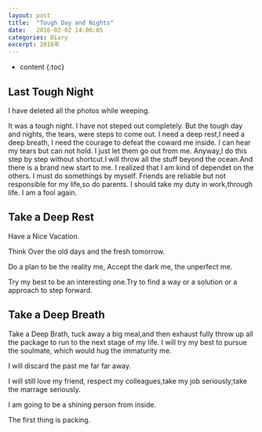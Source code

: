 ```yaml
---
layout: post
title:  "Tough Day and Nights"
date:   2016-02-02 14:06:05
categories: Diary
excerpt: 2016年
---
```


* content
{:toc}

## Last Tough Night

I have deleted all the photos while weeping.

It was a tough night. I have not steped out completely. But the tough day and nights, the tears, were steps to come out.  I need a deep rest,I need a deep breath, I need the courage to defeat the coward me inside.
I can hear my tears but can not hold. I just let them go out from me.
Anyway,I do this step by step without shortcut.I will throw all the stuff beyond the ocean.And there is a brand new start to me.
I realized that I am kind of dependet on the others. I must do somethings by myself. Friends are reliable but not responsible for my life,so do parents. I should take my duty in work,through life. 
I am a fool again.

## Take a Deep Rest

Have a Nice Vacation.

Think Over the old days and the fresh tomorrow.

Do a plan to be the reality me, Accept the dark me, the unperfect me.

Try my best to be an interesting one.Try to find a way or a solution or a approach to step forward.

## Take a Deep Breath

Take a Deep Brath, tuck away a big meal,and then exhaust fully throw up all the package to run to the next stage of my life. I will try my best to pursue the soulmate, which would hug the immaturity me.

I will discard the past me far far away.

I will still love my friend, respect my colleagues,take my job seriously;take the marrage seriously.

I am going to be a shining person from inside.

The first thing is packing.




